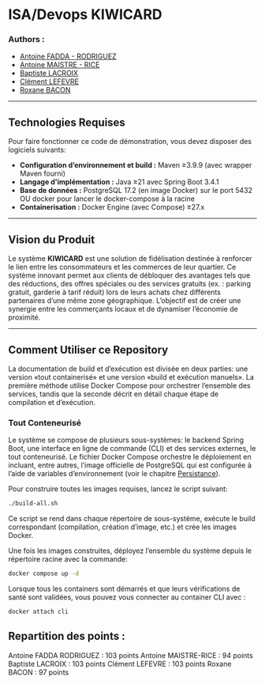 # ISA/Devops KIWICARD

### Authors :

- [Antoine FADDA - RODRIGUEZ](https://github.com/Antoine-FdRg)
- [Antoine MAISTRE - RICE](https://github.com/Antoine-MR)
- [Baptiste LACROIX](https://github.com/BaptisteLacroix)
- [Clément LEFEVRE](https://github.com/Firelods)
- [Roxane BACON](https://github.com/RoxaneBacon)

---

## Technologies Requises

Pour faire fonctionner ce code de démonstration, vous devez disposer des logiciels suivants:

- **Configuration d’environnement et build :** Maven ≥3.9.9 (avec wrapper Maven fourni)
- **Langage d’implémentation :** Java ≥21 avec Spring Boot 3.4.1
- **Base de données :** PostgreSQL 17.2 (en image Docker) sur le port 5432 OU docker pour lancer le docker-compose à la racine
- **Containerisation :** Docker Engine (avec Compose) ≥27.x

---

## Vision du Produit

Le système **KIWICARD** est une solution de fidélisation destinée à renforcer le lien entre les consommateurs et les
commerces de leur quartier.
Ce système innovant permet aux clients de débloquer des avantages tels que des réductions, des offres spéciales ou des
services gratuits (ex. : parking gratuit, garderie à tarif réduit) lors de leurs achats chez différents partenaires
d’une même zone géographique.
L’objectif est de créer une synergie entre les commerçants locaux et de dynamiser l’économie de proximité.


---

## Comment Utiliser ce Repository

La documentation de build et d’exécution est divisée en deux parties: une version «tout containerisé» et une version
«build et exécution manuels». La première méthode utilise Docker Compose pour orchestrer l’ensemble des services, tandis
que la seconde décrit en détail chaque étape de compilation et d’exécution.

### Tout Conteneurisé

Le système se compose de plusieurs sous-systèmes: le backend Spring Boot, une interface en ligne de commande (CLI) et
des services externes, le tout conteneurisé. Le fichier Docker Compose orchestre le déploiement en incluant, entre
autres, l’image officielle de PostgreSQL qui est configurée à l’aide de variables d’environnement (voir le
chapitre [Persistance](chapters/Persistence.md)).

Pour construire toutes les images requises, lancez le script suivant:

```bash
./build-all.sh 
```

Ce script se rend dans chaque répertoire de sous-système, exécute le build correspondant (compilation, création d’image,
etc.) et crée les images Docker.

Une fois les images construites, déployez l’ensemble du système depuis le répertoire racine avec la commande:

```bash
docker compose up -d
```

Lorsque tous les containers sont démarrés et que leurs vérifications de santé sont validées, vous pouvez vous connecter
au container CLI avec :

```bash
docker attach cli
```

## Repartition des points :

Antoine FADDA RODRIGUEZ : 103 points
Antoine MAISTRE-RICE : 94 points
Baptiste LACROIX : 103 points
Clément LEFEVRE : 103 points
Roxane BACON : 97 points
